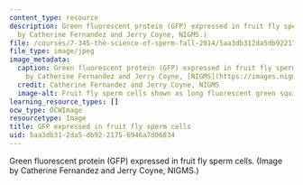 ```yaml
---
content_type: resource
description: Green fluorescent protein (GFP) expressed in fruit fly sperm cells. (Image
  by Catherine Fernandez and Jerry Coyne, NIGMS.)
file: /courses/7-345-the-science-of-sperm-fall-2014/5aa3db312da5db9221756946a7d06834_7-345f14.jpg
file_type: image/jpeg
image_metadata:
  caption: Green fluorescent protein (GFP) expressed in fruit fly sperm cells. (Image
    by Catherine Fernandez and Jerry Coyne, [NIGMS](https://images.nigms.nih.gov/pages/DetailPage.aspx?imageid2=2683).)
  credit: Catherine Fernandez and Jerry Coyne, NIGMS
  image-alt: Fruit fly sperm cells shown as long fluorescent green squiggly lines.
learning_resource_types: []
ocw_type: OCWImage
resourcetype: Image
title: GFP expressed in fruit fly sperm cells
uid: 5aa3db31-2da5-db92-2175-6946a7d06834
---
```

Green fluorescent protein (GFP) expressed in fruit fly sperm cells. (Image by Catherine Fernandez and Jerry Coyne, NIGMS.)

